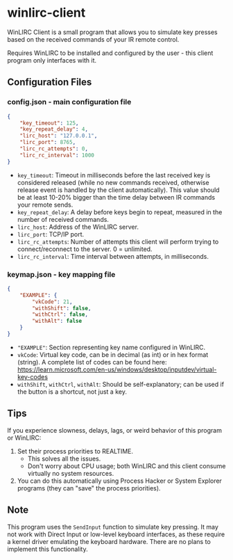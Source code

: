 # winlirc-client

WinLIRC Client is a small program that allows you to simulate key presses based on the received commands of your IR remote control.

Requires WinLIRC to be installed and configured by the user - this client program only interfaces with it.

## Configuration Files

### config.json - main configuration file

```json
{
    "key_timeout": 125,
    "key_repeat_delay": 4,
    "lirc_host": "127.0.0.1",
    "lirc_port": 8765,
    "lirc_rc_attempts": 0,
    "lirc_rc_interval": 1000
}
```

- `key_timeout`: Timeout in milliseconds before the last received key is considered released (while no new commands received, otherwise release event is handled by the client automatically). This value should be at least 10-20% bigger than the time delay between IR commands your remote sends.
- `key_repeat_delay`: A delay before keys begin to repeat, measured in the number of received commands.
- `lirc_host`: Address of the WinLIRC server.
- `lirc_port`: TCP/IP port.
- `lirc_rc_attempts`: Number of attempts this client will perform trying to connect/reconnect to the server. 0 = unlimited.
- `lirc_rc_interval`: Time interval between attempts, in milliseconds.

### keymap.json - key mapping file

```json
{
    "EXAMPLE": {
        "vkCode": 21,
        "withShift": false,
        "withCtrl": false,
        "withAlt": false
    }
}
```

- `"EXAMPLE"`: Section representing key name configured in WinLIRC.
- `vkCode`: Virtual key code, can be in decimal (as int) or in hex format (string).
  A complete list of codes can be found here: https://learn.microsoft.com/en-us/windows/desktop/inputdev/virtual-key-codes
- `withShift`, `withCtrl`, `withAlt`: Should be self-explanatory; can be used if the button is a shortcut, not just a key.

## Tips

If you experience slowness, delays, lags, or weird behavior of this program or WinLIRC:

1. Set their process priorities to REALTIME.
   - This solves all the issues.
   - Don't worry about CPU usage; both WinLIRC and this client consume virtually no system resources.
2. You can do this automatically using Process Hacker or System Explorer programs (they can "save" the process priorities).

## Note

This program uses the `SendInput` function to simulate key pressing. It may not work with Direct Input or low-level keyboard interfaces, as these require a kernel driver emulating the keyboard hardware. There are no plans to implement this functionality.
